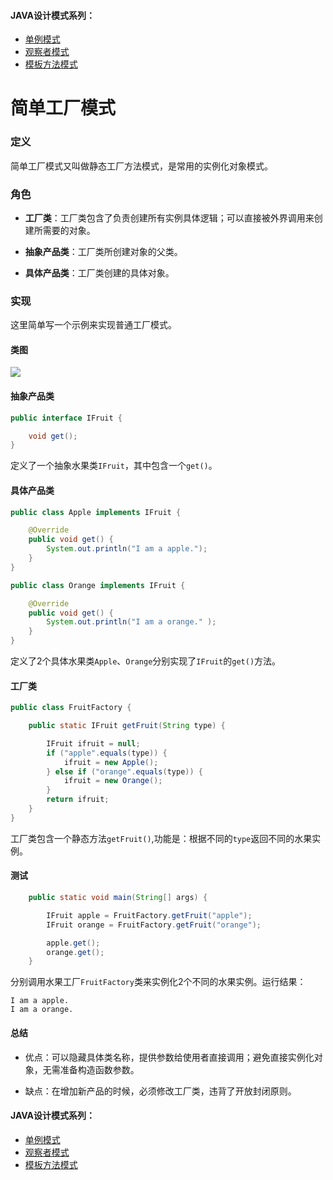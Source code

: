 #### JAVA设计模式系列：
* [单例模式](https://github.com/lishuo9527/JavaDesignPatterns/tree/master/Singleton)
* [观察者模式](https://github.com/lishuo9527/JavaDesignPatterns/tree/master/Observer)
* [模板方法模式](https://github.com/lishuo9527/JavaDesignPatterns/tree/master/TemplateMethod)

# 简单工厂模式

### 定义
简单工厂模式又叫做静态工厂方法模式，是常用的实例化对象模式。
### 角色

* **工厂类**：工厂类包含了负责创建所有实例具体逻辑；可以直接被外界调用来创建所需要的对象。
* **抽象产品类**：工厂类所创建对象的父类。

* **具体产品类**：工厂类创建的具体对象。

### 实现
这里简单写一个示例来实现普通工厂模式。
#### 类图
![](https://ww3.sinaimg.cn/large/006tKfTcgy1fe3w4e3wsfj30v70c2t9n.jpg)
#### 抽象产品类

```java
public interface IFruit {

    void get();
}
```
定义了一个抽象水果类`IFruit`，其中包含一个`get()`。

#### 具体产品类

```java
public class Apple implements IFruit {

    @Override
    public void get() {
        System.out.println("I am a apple.");
    }
}

public class Orange implements IFruit {

    @Override
    public void get() {
        System.out.println("I am a orange." );
    }
}
```
定义了2个具体水果类`Apple`、`Orange`分别实现了`IFruit`的`get()`方法。

#### 工厂类
```java
public class FruitFactory {

    public static IFruit getFruit(String type) {

        IFruit ifruit = null;
        if ("apple".equals(type)) {
            ifruit = new Apple();
        } else if ("orange".equals(type)) {
            ifruit = new Orange();
        }
        return ifruit;
    }
}
```
工厂类包含一个静态方法`getFruit()`,功能是：根据不同的`type`返回不同的水果实例。
#### 测试

```java
    public static void main(String[] args) {

        IFruit apple = FruitFactory.getFruit("apple");
        IFruit orange = FruitFactory.getFruit("orange");

        apple.get();
        orange.get();
    }
```

分别调用水果工厂`FruitFactory`类来实例化2个不同的水果实例。运行结果：
```
I am a apple.
I am a orange.
```

#### 总结
* 优点：可以隐藏具体类名称，提供参数给使用者直接调用；避免直接实例化对象，无需准备构造函数参数。

* 缺点：在增加新产品的时候，必须修改工厂类，违背了开放封闭原则。


#### JAVA设计模式系列：
* [单例模式](https://github.com/lishuo9527/JavaDesignPatterns/tree/master/Singleton)
* [观察者模式](https://github.com/lishuo9527/JavaDesignPatterns/tree/master/Observer)
* [模板方法模式](https://github.com/lishuo9527/JavaDesignPatterns/tree/master/TemplateMethod)

